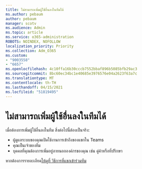 ```yaml
---
title: ไม่สามารถเพิ่มผู้ใช้อื่นลงในทีมได้
ms.author: pebaum
author: pebaum
manager: scotv
ms.audience: Admin
ms.topic: article
ms.service: o365-administration
ROBOTS: NOINDEX, NOFOLLOW
localization_priority: Priority
ms.collection: Adm_O365
ms.custom:
- "9003558"
- "6657"
ms.openlocfilehash: 4c10ffa16b30cccb7552bbaf896b5085bfb29ac3
ms.sourcegitcommit: 8bc60ec34bc1e40685e3976576e04a2623f63a7c
ms.translationtype: MT
ms.contentlocale: th-TH
ms.lasthandoff: 04/15/2021
ms.locfileid: "51819495"
---
```

# <a name="cant-add-guests-to-a-team"></a>ไม่สามารถเพิ่มผู้ใช้อื่นลงในทีมได้

เมื่อต้องการเพิ่มผู้ใช้อื่นลงในทีม สิ่งต่อไปนี้ต้องเป็นจริง:  

- ผู้ดูแลระบบของคุณเปิดใช้งานการเข้าถึงของแขกใน Teams
- คุณเป็นเจ้าของทีม
- บุคคลที่คุณต้องการเพิ่มอยู่ภายนอกองค์กรของคุณ เช่น คู่ค้าหรือที่ปรึกษา

หากต้องการรายละเอียด[ให้ดูที่ วิธีการที่แขกเข้าร่วมทีม](https://docs.microsoft.com/MicrosoftTeams/guest-joins)